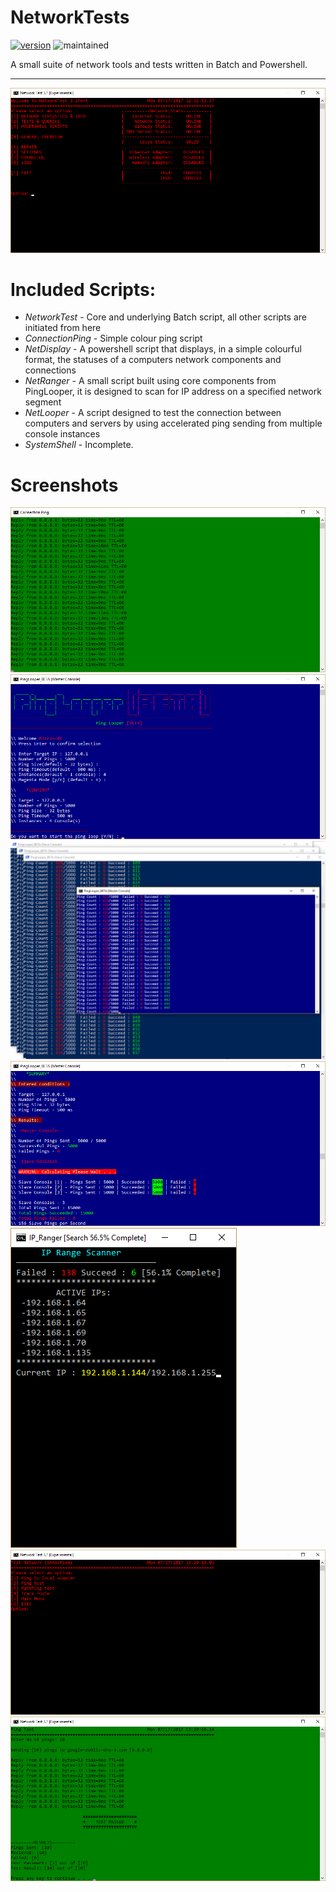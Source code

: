 # NetworkTests

[![version](https://img.shields.io/badge/version-3.1-green.svg)]() ![maintained](https://img.shields.io/maintenance/no/2017.svg)

A small suite of network tools and tests written in Batch and Powershell.

***

![alt text](Screenshots/readme_screenshot1.png)

# Included Scripts:
- *NetworkTest* - Core and underlying Batch script, all other scripts are initiated from here
- *ConnectionPing* - Simple colour ping script
- *NetDisplay* - A powershell script that displays, in a simple colourful format, the statuses of a computers network components and connections
- *NetRanger* - A small script built using core components from PingLooper, it is designed to scan for IP address on a specified network segment
- *NetLooper* - A script designed to test the connection between computers and servers by using accelerated ping sending from multiple console instances
- *SystemShell* - Incomplete.

# Screenshots

![](Screenshots/readme_screenshot2.png)
![](Screenshots/readme_screenshot3.png)
![](Screenshots/readme_screenshot4.png)
![](Screenshots/readme_screenshot5.png)
![](Screenshots/readme_screenshot6.png)
![](Screenshots/readme_screenshot7.png)
![](Screenshots/readme_screenshot8.png)
